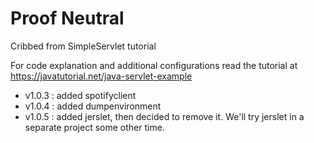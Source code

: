 # Proof Neutral

Cribbed from SimpleServlet tutorial

For code explanation and additional configurations read the tutorial at https://javatutorial.net/java-servlet-example

* v1.0.3 : added spotifyclient
* v1.0.4 : added dumpenvironment
* v1.0.5 : added jerslet, then decided to remove it. We'll try jerslet in a separate project some other time.
